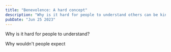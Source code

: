```yaml
---
title: "Benevolence: A hard concept"
description: "Why is it hard for people to understand others can be kind?"
pubDate: "Jun 25 2023"
---
```


Why is it hard for people to understand?

Why wouldn't people expect
